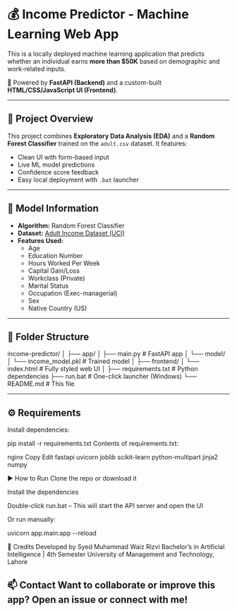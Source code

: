 # 💰 Income Predictor - Machine Learning Web App

This is a locally deployed machine learning application that predicts whether an individual earns **more than $50K** based on demographic and work-related inputs.

🚀 Powered by **FastAPI (Backend)** and a custom-built **HTML/CSS/JavaScript UI (Frontend)**.

---

## 📌 Project Overview

This project combines **Exploratory Data Analysis (EDA)** and a **Random Forest Classifier** trained on the `adult.csv` dataset. It features:

- Clean UI with form-based input
- Live ML model predictions
- Confidence score feedback
- Easy local deployment with `.bat` launcher

---

## 🧠 Model Information

- **Algorithm:** Random Forest Classifier  
- **Dataset:** [Adult Income Dataset (UCI)](https://archive.ics.uci.edu/ml/datasets/adult)
- **Features Used:**
  - Age
  - Education Number
  - Hours Worked Per Week
  - Capital Gain/Loss
  - Workclass (Private)
  - Marital Status
  - Occupation (Exec-managerial)
  - Sex
  - Native Country (US)

---

## 📂 Folder Structure

income-predictor/
│
├── app/
│ ├── main.py # FastAPI app
│ └── model/
│ └── income_model.pkl # Trained model
│
├── frontend/
│ └── index.html # Fully styled web UI
│
├── requirements.txt # Python dependencies
├── run.bat # One-click launcher (Windows)
└── README.md # This file


---

## ⚙️ Requirements

Install dependencies:

pip install -r requirements.txt
Contents of requirements.txt:

nginx
Copy
Edit
fastapi
uvicorn
joblib
scikit-learn
python-multipart
jinja2
numpy

▶️ How to Run
Clone the repo or download it

Install the dependencies

Double-click run.bat
– This will start the API server and open the UI

Or run manually:

uvicorn app.main:app --reload

🤝 Credits
Developed by Syed Muhammad Waiz Rizvi
Bachelor’s in Artificial Intelligence | 4th Semester
University of Management and Technology, Lahore

📫 Contact
Want to collaborate or improve this app? Open an issue or connect with me!
---



